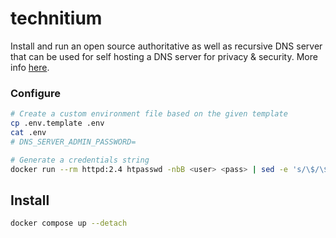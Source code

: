 # technitium

Install and run an open source authoritative as well as recursive DNS server that can be used for self hosting a DNS server for privacy & security.
More info [here](https://technitium.com/dns/).

### Configure

```sh
# Create a custom environment file based on the given template
cp .env.template .env
cat .env
# DNS_SERVER_ADMIN_PASSWORD=

# Generate a credentials string
docker run --rm httpd:2.4 htpasswd -nbB <user> <pass> | sed -e 's/\$/\$\$/g'
```

## Install
```sh
docker compose up --detach
```
